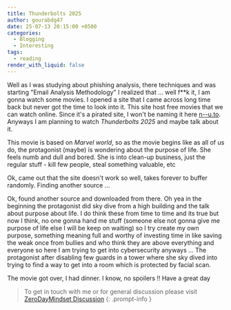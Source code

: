 ```yaml
---
title: Thunderbolts 2025
author: gourabdg47
date: 25-07-13 20:15:00 +0500
categories:
  - Blogging
  - Interesting
tags:
  - reading
render_with_liquid: false
---
```


Well as I was studying about phishing analysis, there techniques and was starting "Email Analysis Methodology" I realized that ... well f**k it, I am gonna watch some movies. I opened a site that I came across long time back but never got the time to look into it. This site host free movies that we can watch online. Since it's a pirated site, I won't be naming it here [n--u.to](https://www.reddit.com/media?url=https://preview.redd.it/qnjwm6dgvlq91.jpg?width%3D1080%26crop%3Dsmart%26auto%3Dwebp%26s%3Dc6013a7e3f87a9292de3cb667fa3f328fdac2757). 
Anyways I am planning to watch *Thunderbolts 2025* and maybe talk about it. 

This movie is based on _Marvel world_, so as the movie begins like as all of us do, the protagonist (maybe) is wondering about the purpose of life. She feels numb and dull and bored. She is into clean-up business, just the regular stuff - kill few people, steal something valuable, etc 

Ok, came out that the site doesn't work so well, takes forever to buffer randomly. Finding another source ...

Ok, found another source and downloaded from there. Oh yea in the beginning the protagonist did sky dive from a high building and the talk about purpose about life. I do think these from time to time and its true but now I think, no one gonna hand me stuff (someone else not gonna give me purpose of life else I will be keep on waiting) so I try create my own purpose, something meaning full and worthy of investing time in like saving the weak once from bullies and who think they are above everything and everyone so here I am trying to get into cybersecurity anyways ... 
The protagonist after disabling few guards in a tower where she sky dived into trying to find a way to get into a room which is protected by facial scan. 

The movie got over, I had dinner. I know, no spoilers !! 
Have a great day 


> To get in touch with me or for general discussion please visit [ZeroDayMindset Discussion](https://github.com/orgs/X3N0-G0D/discussions/1) 
{: .prompt-info }
